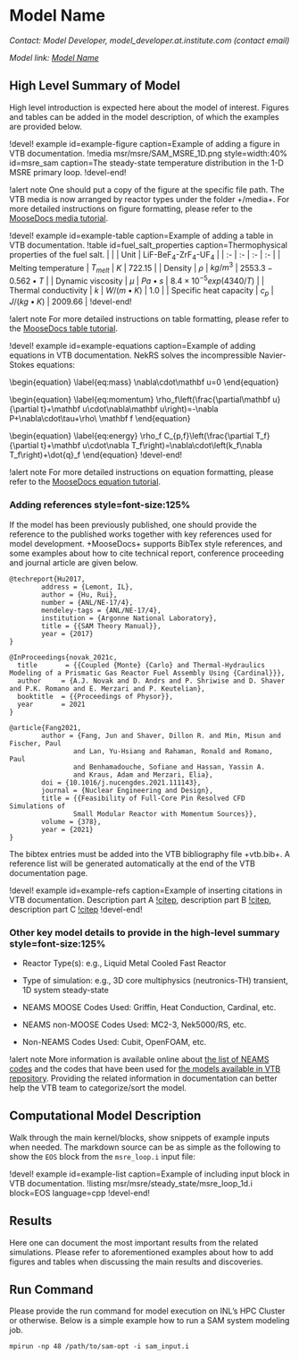 # Model Name

*Contact: Model Developer, model_developer.at.institute.com (contact email)*

*Model link: [Model Name](hyperlink)*

## High Level Summary of Model

High level introduction is expected here about the model of interest. Figures and tables can be added 
in the model description, of which the examples are provided below. 


!devel! example id=example-figure caption=Example of adding a figure in VTB documentation.
!media msr/msre/SAM_MSRE_1D.png
       style=width:40%
       id=msre_sam
       caption=The steady-state temperature distribution in the 1-D MSRE primary loop.
!devel-end!

!alert note
One should put a copy of the figure at the specific file path.
The VTB media is now arranged by reactor types under the folder +/media+. 
For more detailed instructions on figure formatting, please refer to
the [MooseDocs media tutorial](https://mooseframework.inl.gov/python/MooseDocs/extensions/media.html). 


!devel! example id=example-table caption=Example of adding a table in VTB documentation.
!table id=fuel_salt_properties caption=Thermophysical properties of the fuel salt.
|   |   | Unit  | LiF-BeF$_4$-ZrF$_4$-UF$_4$  |
| :- | :- | :- | :- |
| Melting temperature | $T_{melt}$ | $K$ | $722.15$  |
| Density | $\rho$ | $kg/m^3$  | $2553.3-0.562\bullet T$ |
| Dynamic viscosity | $\mu$ | $Pa\bullet s$ | $8.4\times 10^{-5} exp(4340/T)$ |
| Thermal conductivity | $k$ | $W/(m\bullet K)$ | $1.0$ |
| Specific heat capacity | $c_p$ | $J/(kg\bullet K)$ | $2009.66$ |
!devel-end!

!alert note
For more detailed instructions on table formatting, please refer to
the [MooseDocs table tutorial](https://mooseframework.inl.gov/python/MooseDocs/extensions/table.html). 

!devel! example id=example-equations caption=Example of adding equations in VTB documentation.
NekRS solves the incompressible Navier-Stokes equations:

\begin{equation}
\label{eq:mass}
\nabla\cdot\mathbf u=0
\end{equation}

\begin{equation}
\label{eq:momentum}
\rho_f\left(\frac{\partial\mathbf u}{\partial t}+\mathbf u\cdot\nabla\mathbf u\right)=-\nabla P+\nabla\cdot\tau+\rho\ \mathbf f
\end{equation}

\begin{equation}
\label{eq:energy}
\rho_f C_{p,f}\left(\frac{\partial T_f}{\partial t}+\mathbf u\cdot\nabla T_f\right)=\nabla\cdot\left(k_f\nabla T_f\right)+\dot{q}_f
\end{equation}
!devel-end!

!alert note
For more detailed instructions on equation formatting, please refer to
the [MooseDocs equation tutorial](https://mooseframework.inl.gov/python/MooseDocs/extensions/katex.html).


### Adding references style=font-size:125%

If the model has been previously published, one should provide the reference to the published works together with key references used for model development. 
+MooseDocs+ supports BibTex style references, and some examples about how to cite technical report, conference proceeding and journal article are given below.  

```language=bash
@techreport{Hu2017,
        address = {Lemont, IL},
        author = {Hu, Rui},
        number = {ANL/NE-17/4},
        mendeley-tags = {ANL/NE-17/4},
        institution = {Argonne National Laboratory},
        title = {{SAM Theory Manual}},
        year = {2017}
}

```

```language=bash
@InProceedings{novak_2021c,
  title       = {{Coupled {Monte} {Carlo} and Thermal-Hydraulics Modeling of a Prismatic Gas Reactor Fuel Assembly Using {Cardinal}}},
  author     = {A.J. Novak and D. Andrs and P. Shriwise and D. Shaver and P.K. Romano and E. Merzari and P. Keutelian},
  booktitle  = {{Proceedings of Physor}},
  year       = 2021
}

```

```language=bash
@article{Fang2021,
        author = {Fang, Jun and Shaver, Dillon R. and Min, Misun and Fischer, Paul
                and Lan, Yu-Hsiang and Rahaman, Ronald and Romano, Paul
                and Benhamadouche, Sofiane and Hassan, Yassin A.
                and Kraus, Adam and Merzari, Elia},
        doi = {10.1016/j.nucengdes.2021.111143},
        journal = {Nuclear Engineering and Design},
        title = {{Feasibility of Full-Core Pin Resolved CFD Simulations of
                Small Modular Reactor with Momentum Sources}},
        volume = {378},
        year = {2021}
}

```


The bibtex entries must be added into the VTB bibliography file +vtb.bib+. 
A reference list will be generated automatically at the end of the VTB documentation page.


!devel! example id=example-refs caption=Example of inserting citations in VTB documentation.
Description part A [!citep](Hu2017), description part B [!citep](novak_2021c), description part C [!citep](Fang2021)
!devel-end!


### Other key model details to provide in the high-level summary style=font-size:125%

- Reactor Type(s): e.g., Liquid Metal Cooled Fast Reactor

- Type of simulation: e.g., 3D core multiphysics (neutronics-TH) transient, 1D system steady-state

- NEAMS MOOSE Codes Used: Griffin, Heat Conduction, Cardinal, etc. 

- NEAMS non-MOOSE Codes Used: MC2-3, Nek5000/RS, etc. 

- Non-NEAMS Codes Used: Cubit, OpenFOAM, etc.


!alert note
More information is available online about [the list of NEAMS codes](https://neams.inl.gov/code-descriptions/) and the codes that have been used for [the models available in VTB repository](https://mooseframework.inl.gov/virtual_test_bed/resources/codes_used.html). 
Providing the related information in documentation can better help the VTB team to categorize/sort the model.

## Computational Model Description

Walk through the main kernel/blocks, show snippets of example inputs when needed. 
The markdown source can be as simple as the following to show the `EOS` block from the `msre_loop.i` input file:

!devel! example id=example-list caption=Example of including input block in VTB documentation.
!listing msr/msre/steady_state/msre_loop_1d.i block=EOS language=cpp
!devel-end!


## Results

Here one can document the most important results from the related simulations. Please refer to aforementioned examples about how to add figures and tables when discussing the main results and discoveries. 


## Run Command 

Please provide the run command for model execution on INL’s HPC Cluster or otherwise. Below is a simple example how to run a SAM system modeling job. 

```language=bash
mpirun -np 48 /path/to/sam-opt -i sam_input.i

```


